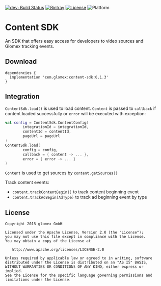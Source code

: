 [![dev: Build Status](https://travis-ci.org/glomex/content-sdk-android.svg?branch=dev)](https://travis-ci.org/glomex/content-sdk-android) [![Bintray](https://img.shields.io/bintray/v/glomex/maven/content-sdk.svg)](https://bintray.com/glomex/maven/content-sdk) [![License](https://img.shields.io/badge/license-Apache--2.0-blue.svg)](LICENSE) ![Platform](https://img.shields.io/badge/platform-Android-lightgrey.svg)

# Content SDK
An SDK that offers easy access for developers to video sources and Glomex tracking events.

## Download

```
dependencies {
  implementation 'com.glomex:content-sdk:0.1.3'
}
```

## Integration
`ContentSdk.load()` is used to load content. `Content` is passed to `callback` if content loaded successfully or `error` will be executed with exception:
```kotlin
val config = ContentSdk.ContentConfig(
        integrationId = integrationId,
        contentId = contentId,
        pageUrl = pageUrl
)
ContentSdk.load(
        config = config,
        callback = { content -> ... },
        error = { error -> ... }
)
```

`Content` is used to get sources by `content.getSources()`

Track content events:
- `content.trackContentBegin()` to track content beginning event
- `content.trackAdBegin(AdType)` to track ad beginning event by type

## License
```
Copyright 2018 glomex GmbH 

Licensed under the Apache License, Version 2.0 (the "License");
you may not use this file except in compliance with the License.
You may obtain a copy of the License at

   http://www.apache.org/licenses/LICENSE-2.0

Unless required by applicable law or agreed to in writing, software
distributed under the License is distributed on an "AS IS" BASIS,
WITHOUT WARRANTIES OR CONDITIONS OF ANY KIND, either express or implied.
See the License for the specific language governing permissions and
limitations under the License.
```
